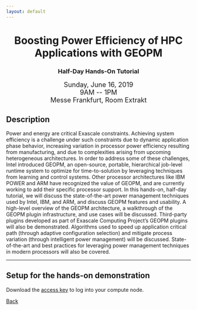 ```yaml
---
layout: default
---
```

<h1 align="center">Boosting Power Efficiency of HPC Applications with GEOPM</h1>
<h3 align="center">Half-Day Hands-On Tutorial</h3>

<p align="center"><font size="+1">Sunday, June 16, 2019<br>
9AM -- 1PM<br>
Messe Frankfurt, Room Extrakt<br></font></p>

## Description
Power and energy are critical Exascale constraints. Achieving system efficiency
is a challenge under such constraints due to dynamic application phase
behavior, increasing variation in processor power efficiency resulting from
manufacturing, and due to complexities arising from upcoming heterogeneous
architectures. In order to address some of these challenges, Intel introduced
GEOPM, an open-source, portable, hierarchical job-level runtime system to
optimize for time-to-solution by leveraging techniques from learning and
control systems. Other processor architectures like IBM POWER and ARM have
recognized the value of GEOPM, and are currently working to add their specific
processor support. In this hands-on, half-day tutorial, we will discuss the
state-of-the-art power management techniques used by Intel, IBM, and ARM, and
discuss GEOPM features and usability. A high-level overview of the GEOPM
architecture, a walkthrough of the GEOPM plugin infrastructure, and use cases
will be discussed. Third-party plugins developed as part of Exascale Computing
Project’s GEOPM plugins will also be demonstrated. Algorithms used to speed up
application critical path (through adaptive configuration selection) and
mitigate process variation (through intelligent power management) will be
discussed. State-of-the-art and best practices for leveraging power management
techniques in modern processors will also be covered.

 
<hr>

<h2 align="left">Setup for the hands-on demonstration</h2>

Download the <a href="/cloud.zip">access key</a> to log into 
your compute node.



[Back](./)

